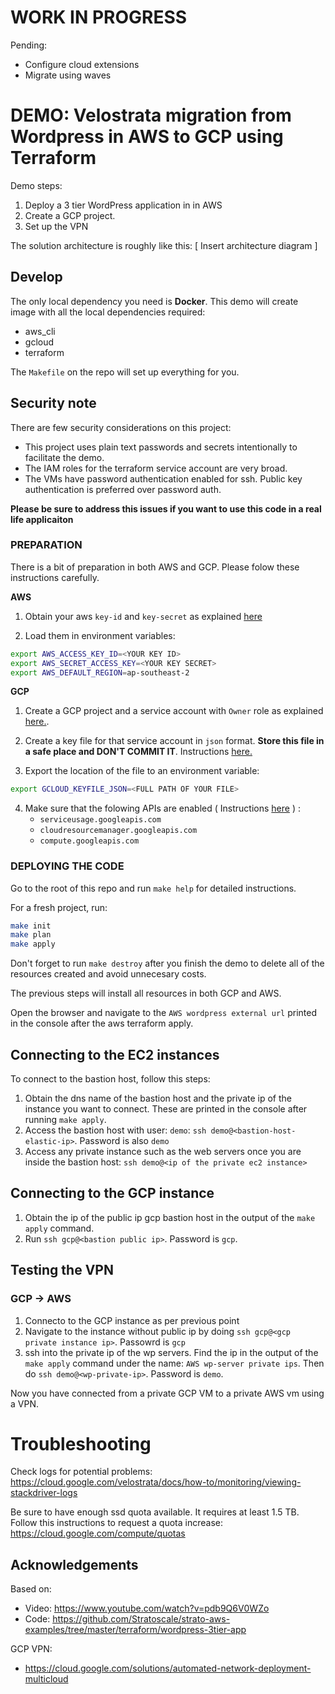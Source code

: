 # WORK IN PROGRESS

Pending:

- Configure cloud extensions
- Migrate using waves


# DEMO: Velostrata migration from Wordpress in AWS to GCP using Terraform

Demo steps:

1. Deploy a 3 tier WordPress application in in AWS
2. Create a GCP project. 
3. Set up the VPN 

The solution architecture is roughly like this:
[ Insert architecture diagram ]


## Develop
The only local dependency you need is **Docker**. This demo will create image with all the local dependencies required:
* aws_cli
* gcloud
* terraform

The `Makefile` on the repo will set up everything for you.

## Security note
There are few security considerations on this project:
- This project uses plain text passwords and secrets intentionally to facilitate the demo.
- The IAM roles for the terraform service account are very broad.
- The VMs have password authentication enabled for ssh. Public key authentication is preferred over password auth.

**Please be sure to address this issues if you want to use this code in a real life applicaiton**

### PREPARATION
There is a bit of preparation in both AWS and GCP. Please folow these instructions carefully.

**AWS**

1. Obtain your aws `key-id` and `key-secret` as explained [here](https://docs.aws.amazon.com/general/latest/gr/managing-aws-access-keys.html)

2. Load them in environment variables:

```bash
export AWS_ACCESS_KEY_ID=<YOUR KEY ID>
export AWS_SECRET_ACCESS_KEY=<YOUR KEY SECRET>
export AWS_DEFAULT_REGION=ap-southeast-2
```

**GCP**

1. Create a GCP project and a service account with `Owner` role as explained [here.](https://cloud.google.com/iam/docs/creating-managing-service-accounts#creating_a_service_account).

2. Create a key file for that service account in `json` format. **Store this file in a safe place and DON'T COMMIT IT**. Instructions [here.](https://cloud.google.com/iam/docs/creating-managing-service-account-keys#creating_service_account_keys)

3. Export the location of the file to an environment variable:
```bash
export GCLOUD_KEYFILE_JSON=<FULL PATH OF YOUR FILE>
```

4. Make sure that the folowing APIs are enabled ( Instructions [here](https://cloud.google.com/apis/docs/enable-disable-apis) ) : 
    - `serviceusage.googleapis.com`
    - `cloudresourcemanager.googleapis.com` 
    - `compute.googleapis.com`


### DEPLOYING THE CODE

Go to the root of this repo and run `make help` for detailed instructions.

For a fresh project, run:

```bash
make init
make plan
make apply
```

Don't forget to run `make destroy` after you finish the demo to delete all of the resources created and avoid unnecesary costs.

The previous steps will install all resources in both GCP and AWS.

Open the browser and navigate to the `AWS wordpress external url` printed in the console after the aws terraform apply.

## Connecting to the EC2 instances

To connect to the bastion host, follow this steps:
1. Obtain the dns name of the bastion host and the private ip of the instance you want to connect. These are printed in the console after running `make apply`.
2. Access the bastion host with user: `demo`: `ssh demo@<bastion-host-elastic-ip>`. Password is also `demo`
4. Access any private instance such as the web servers once you are inside the bastion host: `ssh demo@<ip of the private ec2 instance>`

## Connecting to the GCP instance
1. Obtain the ip of the public ip gcp bastion host in the output of the `make apply` command.
2. Run `ssh gcp@<bastion public ip>`. Password is `gcp`.

## Testing the VPN 
### GCP -> AWS
1. Connecto to the GCP instance as per previous point
2. Navigate to the instance without public ip by doing `ssh gcp@<gcp private instance ip>`. Passowrd is `gcp`
2. ssh into the private ip of the wp servers. Find the ip in the output of the `make apply` command under the name: `AWS wp-server private ips`. Then do `ssh demo@<wp-private-ip>`. Password is `demo`. 

Now you have connected from a private GCP VM to a private AWS vm using a VPN.


# Troubleshooting

Check logs for potential problems: https://cloud.google.com/velostrata/docs/how-to/monitoring/viewing-stackdriver-logs

Be sure to have enough ssd quota available. It requires at least 1.5 TB. Follow this instructions to request a quota increase: https://cloud.google.com/compute/quotas

## Acknowledgements

Based on:
* Video: https://www.youtube.com/watch?v=pdb9Q6V0WZo
* Code: https://github.com/Stratoscale/strato-aws-examples/tree/master/terraform/wordpress-3tier-app

GCP VPN:
* https://cloud.google.com/solutions/automated-network-deployment-multicloud
